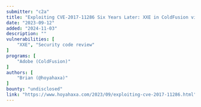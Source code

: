 ```yaml
---
submitter: "c2a"
title: "Exploiting CVE-2017-11286 Six Years Later: XXE in ColdFusion via WDDX Packet"
date: "2023-09-12"
added: "2024-11-03"
description: ""
vulnerabilities: [
    "XXE", "Security code review"
]
programs: [
    "Adobe (ColdFusion)"
]
authors: [
    "Brian (@hoyahaxa)"
]
bounty: "undisclosed"
link: "https://www.hoyahaxa.com/2023/09/exploiting-cve-2017-11286.html"
---
```




